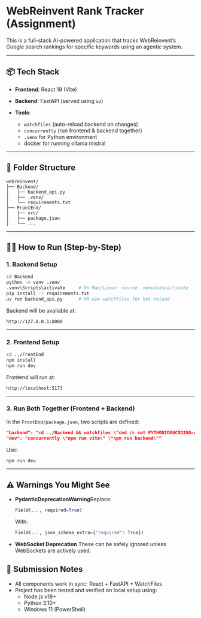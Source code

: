 # WebReinvent Rank Tracker (Assignment)

This is a full-stack AI-powered application that tracks WebReinvent’s Google search rankings for specific keywords using an agentic system.

---

## 📦 Tech Stack

- **Frontend**: React 19 (Vite)
- **Backend**: FastAPI (served using `uv`)
- **Tools**:

  - `watchfiles` (auto-reload backend on changes)
  - `concurrently` (run frontend & backend together)
  - `.venv` for Python environment
  - docker for running ollama mistral

---

## 📁 Folder Structure

```
webreinvent/
├── Backend/
│   ├── backend_api.py
│   ├── .venv/
│   └── requirements.txt
├── FrontEnd/
│   ├── src/
│   ├── package.json
│   └── ...
```

---

## 🧑‍💻 How to Run (Step-by-Step)

### 1. Backend Setup

```bash
cd Backend
python -m venv .venv
.venv\Scripts\activate     # On Mac/Linux: source .venv/bin/activate
pip install -r requirements.txt
uv run backend_api.py      # OR use watchfiles for hot-reload
```

Backend will be available at:

```
http://127.0.0.1:8000
```

---

### 2. Frontend Setup

```bash
cd ../FrontEnd
npm install
npm run dev
```

Frontend will run at:

```
http://localhost:5173
```

---

### 3. Run Both Together (Frontend + Backend)

In the `FrontEnd/package.json`, two scripts are defined:

```json
"backend": "cd ../Backend && watchfiles \"cmd /c set PYTHONIOENCODING=utf-8 && uv run backend_api.py\" .",
"dev": "concurrently \"npm run vite\" \"npm run backend\""
```

Use:

```bash
npm run dev
```

---

## ⚠️ Warnings You Might See

- **PydanticDeprecationWarning**Replace:

  ```python
  Field(..., required=True)
  ```

  With:

  ```python
  Field(..., json_schema_extra={"required": True})
  ```
- **WebSocket Deprecation**
  These can be safely ignored unless WebSockets are actively used.

## 📌 Submission Notes

- All components work in sync: React + FastAPI + WatchFiles
- Project has been tested and verified on local setup using:
  - Node.js v18+
  - Python 3.10+
  - Windows 11 (PowerShell)
